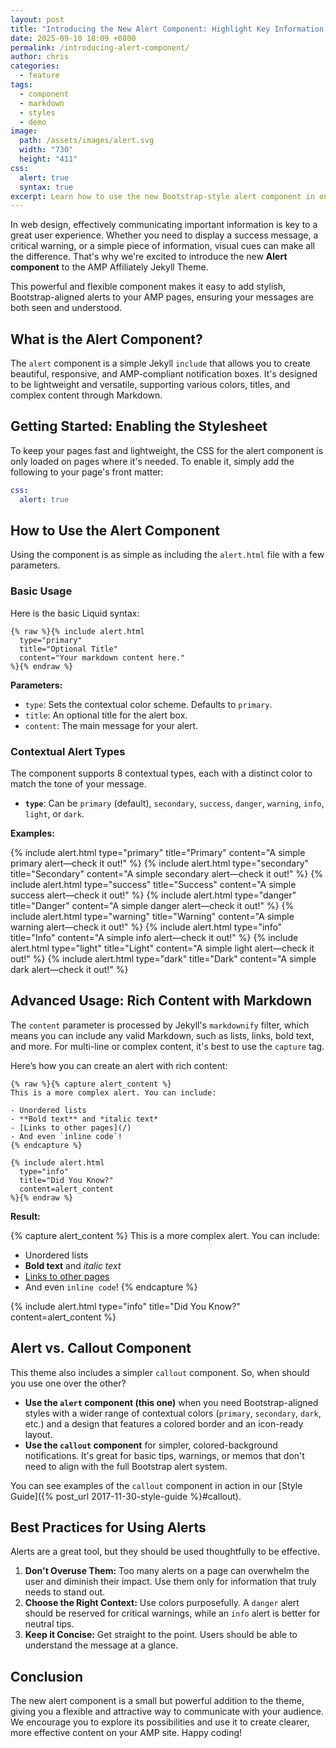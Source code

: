 ```yaml
---
layout: post
title: "Introducing the New Alert Component: Highlight Key Information with Style"
date: 2025-09-10 18:09 +0800
permalink: /introducing-alert-component/
author: chris
categories:
  - feature
tags:
  - component
  - markdown
  - styles
  - demo
image:
  path: /assets/images/alert.svg
  width: "730"
  height: "411"
css:
  alert: true
  syntax: true
excerpt: Learn how to use the new Bootstrap-style alert component in our Jekyll theme to draw attention to important messages. This guide covers contextual types, customization, and best practices for AMP sites.
---
```


In web design, effectively communicating important information is key to a great user experience. Whether you need to display a success message, a critical warning, or a simple piece of information, visual cues can make all the difference. That's why we're excited to introduce the new **Alert component** to the AMP Affiliately Jekyll Theme.

This powerful and flexible component makes it easy to add stylish, Bootstrap-aligned alerts to your AMP pages, ensuring your messages are both seen and understood.

## What is the Alert Component?

The `alert` component is a simple Jekyll `include` that allows you to create beautiful, responsive, and AMP-compliant notification boxes. It's designed to be lightweight and versatile, supporting various colors, titles, and complex content through Markdown.

## Getting Started: Enabling the Stylesheet

To keep your pages fast and lightweight, the CSS for the alert component is only loaded on pages where it's needed. To enable it, simply add the following to your page's front matter:

```yaml
css:
  alert: true
```

## How to Use the Alert Component

Using the component is as simple as including the `alert.html` file with a few parameters.

### Basic Usage

Here is the basic Liquid syntax:

```liquid
{% raw %}{% include alert.html
  type="primary"
  title="Optional Title"
  content="Your markdown content here."
%}{% endraw %}
```

**Parameters:**

- `type`: Sets the contextual color scheme. Defaults to `primary`.
- `title`: An optional title for the alert box.
- `content`: The main message for your alert.

### Contextual Alert Types

The component supports 8 contextual types, each with a distinct color to match the tone of your message.

- **`type`**: Can be `primary` (default), `secondary`, `success`, `danger`, `warning`, `info`, `light`, or `dark`.

**Examples:**

{% include alert.html type="primary" title="Primary" content="A simple primary alert—check it out!" %}
{% include alert.html type="secondary" title="Secondary" content="A simple secondary alert—check it out!" %}
{% include alert.html type="success" title="Success" content="A simple success alert—check it out!" %}
{% include alert.html type="danger" title="Danger" content="A simple danger alert—check it out!" %}
{% include alert.html type="warning" title="Warning" content="A simple warning alert—check it out!" %}
{% include alert.html type="info" title="Info" content="A simple info alert—check it out!" %}
{% include alert.html type="light" title="Light" content="A simple light alert—check it out!" %}
{% include alert.html type="dark" title="Dark" content="A simple dark alert—check it out!" %}

## Advanced Usage: Rich Content with Markdown

The `content` parameter is processed by Jekyll's `markdownify` filter, which means you can include any valid Markdown, such as lists, links, bold text, and more. For multi-line or complex content, it's best to use the `capture` tag.

Here’s how you can create an alert with rich content:

```liquid
{% raw %}{% capture alert_content %}
This is a more complex alert. You can include:

- Unordered lists
- **Bold text** and *italic text*
- [Links to other pages](/)
- And even `inline code`!
{% endcapture %}

{% include alert.html
  type="info"
  title="Did You Know?"
  content=alert_content
%}{% endraw %}
```

**Result:**

{% capture alert_content %}
This is a more complex alert. You can include:

- Unordered lists
- **Bold text** and _italic text_
- [Links to other pages](/)
- And even `inline code`!
{% endcapture %}

{% include alert.html type="info" title="Did You Know?" content=alert_content %}

## Alert vs. Callout Component

This theme also includes a simpler `callout` component. So, when should you use one over the other?

- **Use the `alert` component (this one)** when you need Bootstrap-aligned styles with a wider range of contextual colors (`primary`, `secondary`, `dark`, etc.) and a design that features a colored border and an icon-ready layout.
- **Use the `callout` component** for simpler, colored-background notifications. It's great for basic tips, warnings, or memos that don't need to align with the full Bootstrap alert system.

You can see examples of the `callout` component in action in our [Style Guide]({% post_url 2017-11-30-style-guide %}#callout).

## Best Practices for Using Alerts

Alerts are a great tool, but they should be used thoughtfully to be effective.

1. **Don't Overuse Them:** Too many alerts on a page can overwhelm the user and diminish their impact. Use them only for information that truly needs to stand out.
2. **Choose the Right Context:** Use colors purposefully. A `danger` alert should be reserved for critical warnings, while an `info` alert is better for neutral tips.
3. **Keep it Concise:** Get straight to the point. Users should be able to understand the message at a glance.

## Conclusion

The new alert component is a small but powerful addition to the theme, giving you a flexible and attractive way to communicate with your audience. We encourage you to explore its possibilities and use it to create clearer, more effective content on your AMP site. Happy coding!
